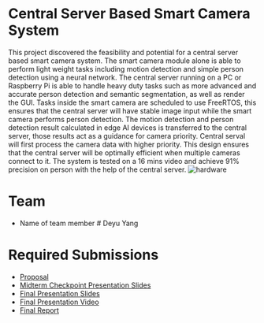 # Central Server Based Smart Camera System

This project discovered the feasibility and potential for a central server based smart camera system. The smart camera module alone is able to perform light weight tasks including motion detection and simple person detection using a neural network. The central server running on a PC or Raspberry Pi is able to handle heavy duty tasks such as more advanced and accurate person detection and semantic segmentation, as well as render the GUI. Tasks inside the  smart camera are scheduled to use FreeRTOS, this ensures that the central server will have stable image input while the smart camera performs person detection. The motion detection and person detection result calculated in edge AI devices is transferred to the central server, those results act as a guidance for camera priority. Central serval will first process the camera data with higher priority. This design ensures that the central server will be optimally efficient when multiple cameras connect to it. The system is tested on a 16 mins video and achieve 91% precision on person with the help of the central server. 
![hardware](media/hardware.png)


# Team

* Name of team member \# Deyu Yang


# Required Submissions

* [Proposal](https://github.com/RX-0-95/ecem202a_project/blob/main/docs/proposal.md)
* [Midterm Checkpoint Presentation Slides](https://drive.google.com/file/d/13vPOdrWIEbdKkYJzp15Q4d7FP_68Vn4n/view?usp=sharing)
* [Final Presentation Slides](https://docs.google.com/presentation/d/1pgtKPLpFbrri3FStLB12uFwTmaA0Dbs1Rm_6Q1KEPNU/edit?usp=sharing)
* [Final Presentation Video](https://www.youtube.com/watch?v=gT0MntlnBoQ)
* [Final Report](report)
